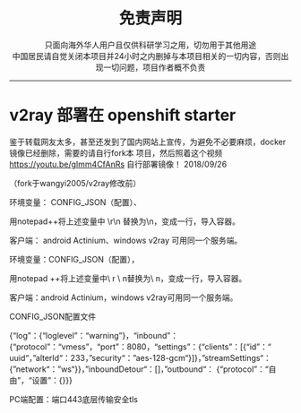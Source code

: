 
<h1 align="center"> 免责声明 </h1>


<p align="center">
只面向海外华人用户且仅供科研学习之用，切勿用于其他用途
<br>
中国居民请自觉关闭本项目并24小时之内删掉与本项目相关的一切内容，否则出现一切问题，项目作者概不负责
</p>
<hr>




# v2ray 部署在 openshift starter
鉴于转载网友太多，甚至还发到了国内网站上宣传，为避免不必要麻烦，docker镜像已经删除，需要的请自行fork本
项目，然后照着这个视频 https://youtu.be/gImm4CfAnRs 自行部署镜像！ 2018/09/26

（fork于wangyi2005/v2ray修改前）

环境变量： CONFIG_JSON（配置）、


用notepad++将上述变量中 \r\n 替换为\\n，变成一行，导入容器。

客户端： android Actinium、windows v2ray 可用同一个服务端。

环境变量：CONFIG_JSON（配置），

用notepad ++将上述变量中​​\ r \ n替换为\ n，变成一行，导入容器。

客户端：android Actinium，windows v2ray可用同一个服务端。

CONFIG_JSON配置文件

{“log”：{“loglevel”：“warning”}，“inbound”：{“protocol”：“vmess”，“port”：8080，“settings”：{“clients”：[{“id”：“ uuid“，”alterId“：233，”security“：”aes-128-gcm“}]}，”streamSettings“：{”network“：”ws“}}，”inboundDetour“：[]，”outbound“： {“protocol”：“自由”，“设置”：{}}}

PC端配置：端口443底层传输安全tls



